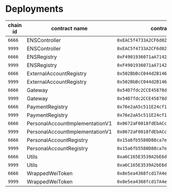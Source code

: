 # Deployments

| chain id | contract name | contract address |  
| --- | --- | --- | 
| `6666` | ENSController | `0xEAC5f4733A2CF6d0230342fDF62ed608e2993926` | 
| `9999` | ENSController | `0xEAC5f4733A2CF6d0230342fDF62ed608e2993926` | 
| `6666` | ENSRegistry | `0xF4901936071aA71426aa57629Af5AED68914DC8b` | 
| `9999` | ENSRegistry | `0xF4901936071aA71426aa57629Af5AED68914DC8b` | 
| `6666` | ExternalAccountRegistry | `0x502BbBcC044d2B146c310eB24E5cd8Eba37EdbEc` | 
| `9999` | ExternalAccountRegistry | `0x502BbBcC044d2B146c310eB24E5cd8Eba37EdbEc` | 
| `6666` | Gateway | `0x54D7fdc2CCE45878dF9dF81A9802e33d29f274e1` | 
| `9999` | Gateway | `0x54D7fdc2CCE45878dF9dF81A9802e33d29f274e1` | 
| `6666` | PaymentRegistry | `0x76e2aA5c511E24cf13997921163B66D6d0dE1910` | 
| `9999` | PaymentRegistry | `0x76e2aA5c511E24cf13997921163B66D6d0dE1910` | 
| `6666` | PersonalAccountImplementationV1 | `0x0672aF0018fdEbACcc93c7D047D62b72CB12883A` | 
| `9999` | PersonalAccountImplementationV1 | `0x0672aF0018fdEbACcc93c7D047D62b72CB12883A` | 
| `6666` | PersonalAccountRegistry | `0x15a6fb5580D88ca7efcE51f89c58F428F6719FCD` | 
| `9999` | PersonalAccountRegistry | `0x15a6fb5580D88ca7efcE51f89c58F428F6719FCD` | 
| `6666` | Utils | `0xa6C165E3539A2bE6d55e2935EC9979D8C850A21b` | 
| `9999` | Utils | `0xa6C165E3539A2bE6d55e2935EC9979D8C850A21b` | 
| `6666` | WrappedWeiToken | `0x8e5ea4368fcd17A4efF851C5ffa6cd03bBDeb616` | 
| `9999` | WrappedWeiToken | `0x8e5ea4368fcd17A4efF851C5ffa6cd03bBDeb616` | 

